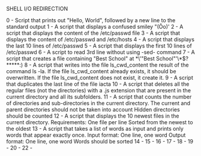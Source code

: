 SHELL I/O REDIRECTION

0 - Script that prints out "Hello, World", followed by a new line to the standard output
1 - A script that displays a confused smiley "(Ôo)'
2 - A script that displays the content of the /etc/passwd file
3 - A script that displays the content of /etc/passwd and /etc/hosts
4 - A script that displays the last 10 lines of /etc/passwd
5 - A script that displays the first 10 lines of /etc/passwd
6 -  A script to read 3rd line without using -sed- command
7 -  A script that creates a file containing "Best School" at \*\\'"Best School"\'\\*$\?\*\*\*\*\*:)
8 - A script that writes into the file ls_cwd_content the result of the command ls -la. If the file ls_cwd_content already exists, it should be overwritten. If the file ls_cwd_content does not exist, it create it. 
9 - A script that duplicates the last line of the file iacta
10 - A script that deletes all the regular files (not the directories) with a .js extension that are present in the current directory and all its subfolders.
11 - A script that counts the number of directories and sub-directories in the current directory.
		The current and parent directories should not be taken into account
		Hidden directories should be counted
12 - A script that displays the 10 newest files in the current directory.
			Requirements:	One file per line
					Sorted from the newest to the oldest
13 - A script that takes a list of words as input and prints only words that appear exactly once.
			Input format: One line, one word
			Output format: One line, one word
			Words should be sorted
14 -
15 -
16 -
17 -
18 -
19 -
20 -
22 - 


















